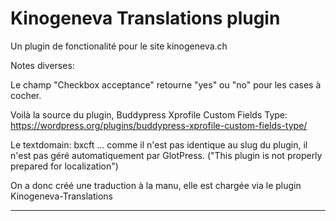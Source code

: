 # Kinogeneva Translations plugin

Un plugin de fonctionalité pour le site kinogeneva.ch

Notes diverses:

Le champ "Checkbox acceptance" retourne "yes" ou "no" pour les cases à cocher.

Voilà la source du plugin, Buddypress Xprofile Custom Fields Type: https://wordpress.org/plugins/buddypress-xprofile-custom-fields-type/

Le textdomain: bxcft ... comme il n'est pas identique au slug du plugin, il n'est pas géré automatiquement par GlotPress. ("This plugin is not properly prepared for localization")

On a donc créé une traduction à la manu, elle est chargée via le plugin Kinogeneva-Translations

***